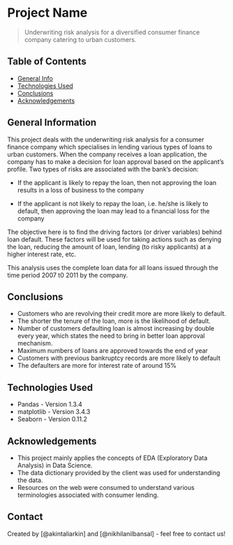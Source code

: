 # Project Name
> Underwriting risk analysis for a diversified consumer finance company catering to urban customers.

## Table of Contents
* [General Info](#general-information)
* [Technologies Used](#technologies-used)
* [Conclusions](#conclusions)
* [Acknowledgements](#acknowledgements)

## General Information
This project deals with the underwriting risk analysis for a consumer finance company which specialises in lending various types of loans to urban customers. When the company receives a loan application, the company has to make a decision for loan approval based on the applicant’s profile. Two types of risks are associated with the bank’s decision:

* If the applicant is likely to repay the loan, then not approving the loan results in a loss of business to the company

* If the applicant is not likely to repay the loan, i.e. he/she is likely to default, then approving the loan may lead to a financial loss for the company

The objective here is to find the driving factors (or driver variables) behind loan default. These factors will be used for taking actions such as denying the loan, reducing the amount of loan, lending (to risky applicants) at a higher interest rate, etc.

This analysis uses the complete loan data for all loans issued through the time period 2007 t0 2011 by the company.


## Conclusions
- Customers who are revolving their credit more are more likely to default.
- The shorter the tenure of the loan, more is the likelihood of default.
- Number of customers defaulting loan is almost increasing by double every year, which states the need to bring in better loan approval mechanism.
- Maximum numbers of loans are approved towards the end of year
- Customers with previous bankruptcy records are more likely to default
- The defaulters are more for interest rate of around 15%

## Technologies Used
- Pandas - Version 1.3.4
- matplotlib - Version 3.4.3
- Seaborn - Version 0.11.2

## Acknowledgements
- This project mainly applies the concepts of EDA (Exploratory Data Analysis) in Data Science.
- The data dictionary provided by the client was used for understanding the data.
- Resources on the web were consumed to understand various terminologies associated with consumer lending.

## Contact
Created by [@akintaliarkin] and [@nikhilanilbansal] - feel free to contact us!


<!-- Optional -->
<!-- ## License -->
<!-- This project is open source and available under the [... License](). -->

<!-- You don't have to include all sections - just the one's relevant to your project -->
